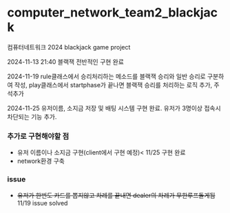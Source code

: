 # computer_network_team2_blackjack

컴퓨터네트워크 2024
blackjack game project

2024-11-13 21:40 블랙잭 전반적인 구현 완료

2024-11-19 rule클래스에서 승리처리하는 메소드를 블랙잭 승리와 일반 승리로 구분하여 작성, play클래스에서 startphase가 끝나면 블랙잭 승리를 처리하는 로직 추가, 주석추가

2024-11-25 유저이름, 소지금 저장 및 배팅 시스템 구현 완료. 유저가 3명이상 접속시 차단되는 기능 추가. 

### 추가로 구현해야할 점

- 유저 이름이나 소지금 구현(client에서 구현 예정)< 11/25 구현 완료
- network환경 구축

### issue
- ~~유저가 한번도 카드를 뽑지않고 차례를 끝내면 dealer의 차례가 무한루프돌게됨~~ 11/19 issue solved
